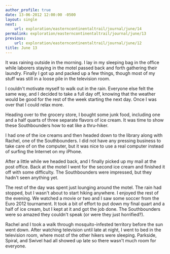 ```yaml
---
author_profile: true
date: 13-06-2012 12:00:00 -0500
layout: single
next:
    url: exploration/easterncontinentaltrail/journal/june/14
permalink: exploration/easterncontinentaltrail/journal/june/13
previous:
    url: exploration/easterncontinentaltrail/journal/june/12
title: June 13
---
```

It was raining outside in the morning. I lay in my sleeping bag in the office while laborers staying in the motel passed back and forth gathering their laundry. Finally I got up and packed up a few things, though most of my stuff was still in a loose pile in the television room.

I couldn't motivate myself to walk out in the rain. Everyone else felt the same way, and I decided to take a full day off, knowing that the weather would be good for the rest of the week starting the next day. Once I was over that I could relax more.

Heading over to the grocery store, I bought some junk food, including one and a half quarts of three separate flavors of ice cream. It was time to show these Southbounders how to eat like a thru-hiker.

I had one of the ice creams and then headed down to the library along with Rachel, one of the Southbounders. I did not have any pressing business to take care of on the computer, but it was nice to use a real computer instead of surfing the Internet on my iPhone.

After a little while we headed back, and I finally picked up my mail at the post office. Back at the motel I went for the second ice cream and finished it off with some difficulty. The Southbounders were impressed, but they hadn't seen anything yet.

The rest of the day was spent just lounging around the motel. The rain had stopped, but I wasn't about to start hiking anywhere. I enjoyed the rest of the evening. We watched a movie or two and I saw some soccer from the Euro 2012 tournament. It took a bit of effort to put down my final quart and a half of ice cream, but I kept at it and got the job done. The Southbounders were so amazed they couldn't speak (or were they just horrified?).

Rachel and I took a walk through mosquito-infested territory before the sun went down. After watching television until late at night, I went to bed in the television room, where most of the other hikers were sleeping. Parkside, Spiral, and Swivel had all showed up late so there wasn't much room for everyone.